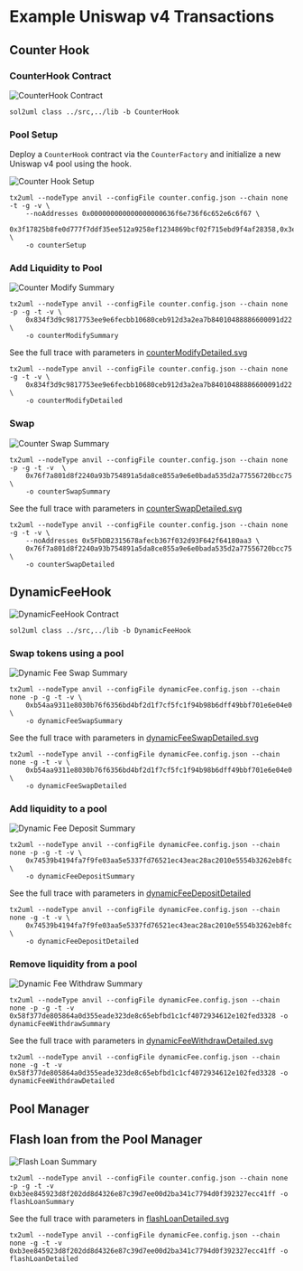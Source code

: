 # Example Uniswap v4 Transactions

## Counter Hook

### CounterHook Contract

![CounterHook Contract](./CounterHook.svg)

```
sol2uml class ../src,../lib -b CounterHook
```

### Pool Setup

Deploy a `CounterHook` contract via the `CounterFactory` and initialize a new Uniswap v4 pool using the hook.

![Counter Hook Setup](./counterSetup.svg)

```
tx2uml --nodeType anvil --configFile counter.config.json --chain none -t -g -v \
    --noAddresses 0x000000000000000000636f6e736f6c652e6c6f67 \
    0x3f17825b8fe0d777f7ddf35ee512a9258ef1234869bcf02f715ebd9f4af28358,0x3e8aa6240dfe1302a385bafc15dec04bf11322723d5a7a180e47fd0095a090a1 \
    -o counterSetup
```

### Add Liquidity to Pool

![Counter Modify Summary](./counterModifySummary.svg)

```
tx2uml --nodeType anvil --configFile counter.config.json --chain none -p -g -t -v \
    0x834f3d9c9817753ee9e6fecbb10680ceb912d3a2ea7b84010488886600091d22 \
    -o counterModifySummary
```

See the full trace with parameters in [counterModifyDetailed.svg](./counterModifyDetailed.svg)

```
tx2uml --nodeType anvil --configFile counter.config.json --chain none -g -t -v \
    0x834f3d9c9817753ee9e6fecbb10680ceb912d3a2ea7b84010488886600091d22 \
    -o counterModifyDetailed
```

### Swap

![Counter Swap Summary](./counterSwapSummary.svg)

```
tx2uml --nodeType anvil --configFile counter.config.json --chain none -p -g -t -v  \
    0x76f7a801d8f2240a93b754891a5da8ce855a9e6e0bada535d2a77556720bcc75 \
    -o counterSwapSummary
```

See the full trace with parameters in [counterSwapDetailed.svg](./counterSwapDetailed.svg)

```
tx2uml --nodeType anvil --configFile counter.config.json --chain none -g -t -v \
    --noAddresses 0x5FbDB2315678afecb367f032d93F642f64180aa3 \
    0x76f7a801d8f2240a93b754891a5da8ce855a9e6e0bada535d2a77556720bcc75 \
    -o counterSwapDetailed
```

## DynamicFeeHook

![DynamicFeeHook Contract](./DynamicFeeHook.svg)

```
sol2uml class ../src,../lib -b DynamicFeeHook
```

### Swap tokens using a pool

![Dynamic Fee Swap Summary](./dynamicFeeSwapSummary.svg)

```
tx2uml --nodeType anvil --configFile dynamicFee.config.json --chain none -p -g -t -v \
    0xb54aa9311e8030b76f6356bd4bf2d1f7cf5fc1f94b98b6dff49bbf701e6e04e0 \
    -o dynamicFeeSwapSummary
```

See the full trace with parameters in [dynamicFeeSwapDetailed.svg](./dynamicFeeSwapDetailed.svg)

```
tx2uml --nodeType anvil --configFile dynamicFee.config.json --chain none -g -t -v \
    0xb54aa9311e8030b76f6356bd4bf2d1f7cf5fc1f94b98b6dff49bbf701e6e04e0 \
    -o dynamicFeeSwapDetailed
```

### Add liquidity to a pool

![Dynamic Fee Deposit Summary](./dynamicFeeDepositSummary.svg)

```
tx2uml --nodeType anvil --configFile dynamicFee.config.json --chain none -p -g -t -v \
    0x74539b4194fa7f9fe03aa5e5337fd76521ec43eac28ac2010e5554b3262eb8fc \
    -o dynamicFeeDepositSummary
```

See the full trace with parameters in [dynamicFeeDepositDetailed](./dynamicFeeDepositDetailed.svg)

```
tx2uml --nodeType anvil --configFile dynamicFee.config.json --chain none -g -t -v \
    0x74539b4194fa7f9fe03aa5e5337fd76521ec43eac28ac2010e5554b3262eb8fc \
    -o dynamicFeeDepositDetailed
```

### Remove liquidity from a pool

![Dynamic Fee Withdraw Summary](./dynamicFeeWithdrawSummary.svg)

```
tx2uml --nodeType anvil --configFile dynamicFee.config.json --chain none -p -g -t -v 0x58f377de805864a0d355eade323de8c65ebfbd1c1cf4072934612e102fed3328 -o dynamicFeeWithdrawSummary
```

See the full trace with parameters in [dynamicFeeWithdrawDetailed.svg](./dynamicFeeWithdrawDetailed.svg)

```
tx2uml --nodeType anvil --configFile dynamicFee.config.json --chain none -g -t -v 0x58f377de805864a0d355eade323de8c65ebfbd1c1cf4072934612e102fed3328 -o dynamicFeeWithdrawDetailed
```

## Pool Manager

## Flash loan from the Pool Manager

![Flash Loan Summary](./flashLoanSummary.svg)

```
tx2uml --nodeType anvil --configFile counter.config.json --chain none -p -g -t -v 0xb3ee845923d8f202dd8d4326e87c39d7ee00d2ba341c7794d0f392327ecc41ff -o flashLoanSummary
```

See the full trace with parameters in [flashLoanDetailed.svg](./flashLoanDetailed.svg)

```
tx2uml --nodeType anvil --configFile dynamicFee.config.json --chain none -g -t -v 0xb3ee845923d8f202dd8d4326e87c39d7ee00d2ba341c7794d0f392327ecc41ff -o flashLoanDetailed
```
